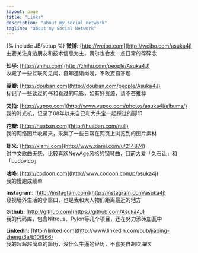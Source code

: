 ```yaml
---
layout: page
title: "Links"
description: "about my social network"
tagline: "about my Social Network"
---
```

{% include JB/setup %}
**微博:** [http://weibo.com](http://weibo.com/asuka4j)  
主要关注身边朋友和技术信息为主，偶尔也会发一点日常的碎碎念  

**知乎:** [http://zhihu.com](http://zhihu.com/people/Asuka4J)  
收藏了一些互联网见闻，自知造诣尚浅，不敢妄自答题  

**豆瓣:** [http://douban.com](http://douban.com/people/Asuka4J)  
标记了一些读过的书和看过的电影，如有好资源，请不吝推荐  

**又拍:** [http://yupoo.com](http://www.yupoo.com/photos/asuka4j/albums/)  
我的时光机，记录了08年以来自己和大头宝一起踩过的脚印  

**花瓣:** [http://huaban.com](http://huaban.com/null)  
我的网络图片收藏夹，采集了一些日常在网页上浏览到的图片素材  

**虾米:** [http://xiami.com](http://www.xiami.com/u/214874)  
对中文歌曲无感，比较喜欢NewAge风格的钢琴曲，目前大爱「久石让」和「Ludovico」  

**咕咚:** [http://codoon.com](http://www.codoon.com/p/asuka4j)  
我的慢跑成绩单  

**Instagram:** [http://instagtam.com](http://instagram.com/asuka4j)  
窥视墙外生活的小窗口，也是我和大人物们距离最近的地方  

**Github:** [http://github.com](https://github.com/Asuka4J)  
我的代码库，包含Nitrous、Pylon等几个项目，还在努力添砖加瓦中  

**LinkedIn:** [http://linked.com](http://www.linkedin.com/pub/jiaqing-zheng/3a/b10/966)  
我的超超超简单的简历，没什么牛逼的经历，不喜妄自胡吹海吹  
  
  

